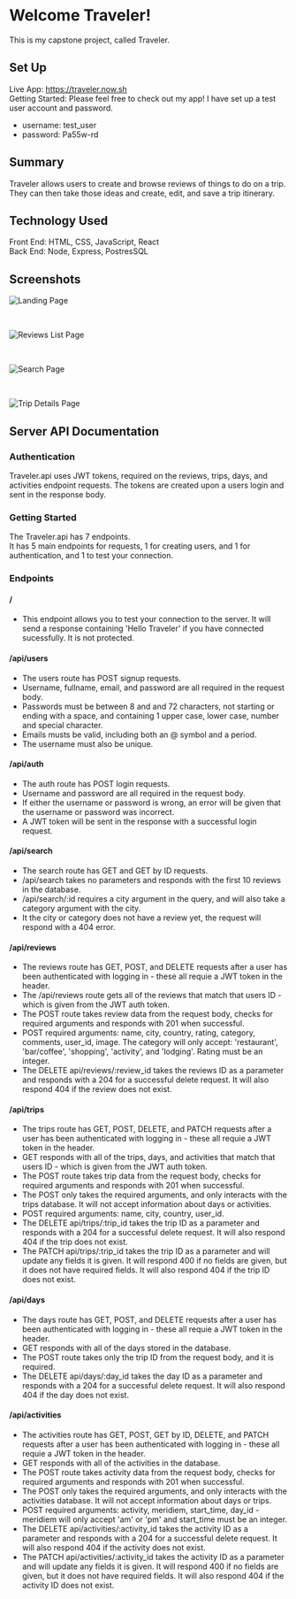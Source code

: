 # Welcome Traveler!

This is my capstone project, called Traveler.

## Set Up

Live App: https://traveler.now.sh
<br />
Getting Started:
Please feel free to check out my app! I have set up a test user account and password.

-   username: test_user
-   password: Pa55w-rd

## Summary

Traveler allows users to create and browse reviews of things to do on a trip. They can then take those ideas and create, edit, and save a trip itinerary.

## Technology Used

Front End: HTML, CSS, JavaScript, React
<br />
Back End: Node, Express, PostresSQL

## Screenshots

![Landing Page](/src/images/LandingPage.png)

<br/>

![Reviews List Page](/src/images/ReviewsListPage.png)

<br/>

![Search Page](/src/images/SearchPage.png)

<br/>

![Trip Details Page](/src/images/TripDetailsPage.png)

## Server API Documentation

### Authentication

Traveler.api uses JWT tokens, required on the reviews, trips, days, and activities endpoint requests. The tokens are created upon a users login and sent in the response body.

### Getting Started

The Traveler.api has 7 endpoints.
<br/>
It has 5 main endpoints for requests, 1 for creating users, and 1 for authentication, and 1 to test your connection.
<br/>

### Endpoints

#### /

-   This endpoint allows you to test your connection to the server. It will send a response containing 'Hello Traveler' if you have connected sucessfully. It is not protected.

#### /api/users

-   The users route has POST signup requests.
-   Username, fullname, email, and password are all required in the request body.
-   Passwords must be between 8 and and 72 characters, not starting or ending with a space, and containing 1 upper case, lower case, number and special character.
-   Emails musts be valid, including both an @ symbol and a period.
-   The username must also be unique.
    <br/>

#### /api/auth

-   The auth route has POST login requests.
-   Username and password are all required in the request body.
-   If either the username or password is wrong, an error will be given that the username or password was incorrect.
-   A JWT token will be sent in the response with a successful login request.
    <br/>

#### /api/search

-   The search route has GET and GET by ID requests.
-   /api/search takes no parameters and responds with the first 10 reviews in the database.
-   /api/search/:id requires a city argument in the query, and will also take a category argument with the city.
-   It the city or category does not have a review yet, the request will respond with a 404 error.
    <br/>

#### /api/reviews

-   The reviews route has GET, POST, and DELETE requests after a user has been authenticated with logging in - these all requie a JWT token in the header.
-   The /api/reviews route gets all of the reviews that match that users ID - which is given from the JWT auth token.
-   The POST route takes review data from the request body, checks for required arguments and responds with 201 when successful.
-   POST required arguments: name, city, country, rating, category, comments, user_id, image. The category will only accept: 'restaurant', 'bar/coffee', 'shopping', 'activity', and 'lodging'. Rating must be an integer.
-   The DELETE api/reviews/:review_id takes the reviews ID as a parameter and responds with a 204 for a successful delete request. It will also respond 404 if the review does not exist.
    <br/>

#### /api/trips

-   The trips route has GET, POST, DELETE, and PATCH requests after a user has been authenticated with logging in - these all requie a JWT token in the header.
-   GET responds with all of the trips, days, and activities that match that users ID - which is given from the JWT auth token.
-   The POST route takes trip data from the request body, checks for required arguments and responds with 201 when successful.
-   The POST only takes the required arguments, and only interacts with the trips database. It will not accept information about days or activities.
-   POST required arguments: name, city, country, user_id.
-   The DELETE api/trips/:trip_id takes the trip ID as a parameter and responds with a 204 for a successful delete request. It will also respond 404 if the trip does not exist.
-   The PATCH api/trips/:trip_id takes the trip ID as a parameter and will update any fields it is given. It will respond 400 if no fields are given, but it does not have required fields. It will also respond 404 if the trip ID does not exist.
    <br/>

#### /api/days

-   The days route has GET, POST, and DELETE requests after a user has been authenticated with logging in - these all requie a JWT token in the header.
-   GET responds with all of the days stored in the database.
-   The POST route takes only the trip ID from the request body, and it is required.
-   The DELETE api/days/:day_id takes the day ID as a parameter and responds with a 204 for a successful delete request. It will also respond 404 if the day does not exist.
    <br/>

#### /api/activities

-   The activities route has GET, POST, GET by ID, DELETE, and PATCH requests after a user has been authenticated with logging in - these all requie a JWT token in the header.
-   GET responds with all of the activities in the database.
-   The POST route takes activity data from the request body, checks for required arguments and responds with 201 when successful.
-   The POST only takes the required arguments, and only interacts with the activities database. It will not accept information about days or trips.
-   POST required arguments: activity, meridiem, start_time, day_id - meridiem will only accept 'am' or 'pm' and start_time must be an integer.
-   The DELETE api/activities/:activity_id takes the activity ID as a parameter and responds with a 204 for a successful delete request. It will also respond 404 if the activity does not exist.
-   The PATCH api/activities/:activity_id takes the activity ID as a parameter and will update any fields it is given. It will respond 400 if no fields are given, but it does not have required fields. It will also respond 404 if the activity ID does not exist.
    <br/>
